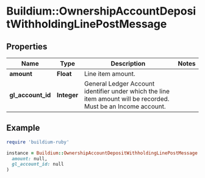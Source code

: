 # Buildium::OwnershipAccountDepositWithholdingLinePostMessage

## Properties

| Name | Type | Description | Notes |
| ---- | ---- | ----------- | ----- |
| **amount** | **Float** | Line item amount. |  |
| **gl_account_id** | **Integer** | General Ledger Account identifier under which the line item amount will be recorded. Must be an Income account. |  |

## Example

```ruby
require 'buildium-ruby'

instance = Buildium::OwnershipAccountDepositWithholdingLinePostMessage.new(
  amount: null,
  gl_account_id: null
)
```

